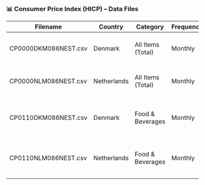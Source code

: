 ### 📊 Consumer Price Index (HICP) – Data Files

| Filename                 | Country       | Category          | Frequency | Base Year | Description                                   |  URL                                                               |
|--------------------------|---------------|-------------------|-----------|-----------|-----------------------------------------------|------------------------------------------------------------------- |
| CP0000DKM086NEST.csv     | Denmark       | All Items (Total) | Monthly   | 2015=100  | Denmark's overall Harmonized CPI              |https://fred.stlouisfed.org/graph/fredgraph.csv?id=CP0000DKM086NEST |
| CP0000NLM086NEST.csv     | Netherlands   | All Items (Total) | Monthly   | 2015=100  | Netherlands' overall Harmonized CPI           |https://fred.stlouisfed.org/graph/fredgraph.csv?id=CP0000NLM086NEST |
| CP0110DKM086NEST.csv     | Denmark       | Food & Beverages  | Monthly   | 2015=100  | Denmark's food-specific Harmonized CPI        |https://fred.stlouisfed.org/graph/fredgraph.csv?id=CP0110DKM086NEST |
| CP0110NLM086NEST.csv     | Netherlands   | Food & Beverages  | Monthly   | 2015=100  | Netherlands' food-specific Harmonized CPI     |https://fred.stlouisfed.org/graph/fredgraph.csv?id=CP0110NLM086NEST |